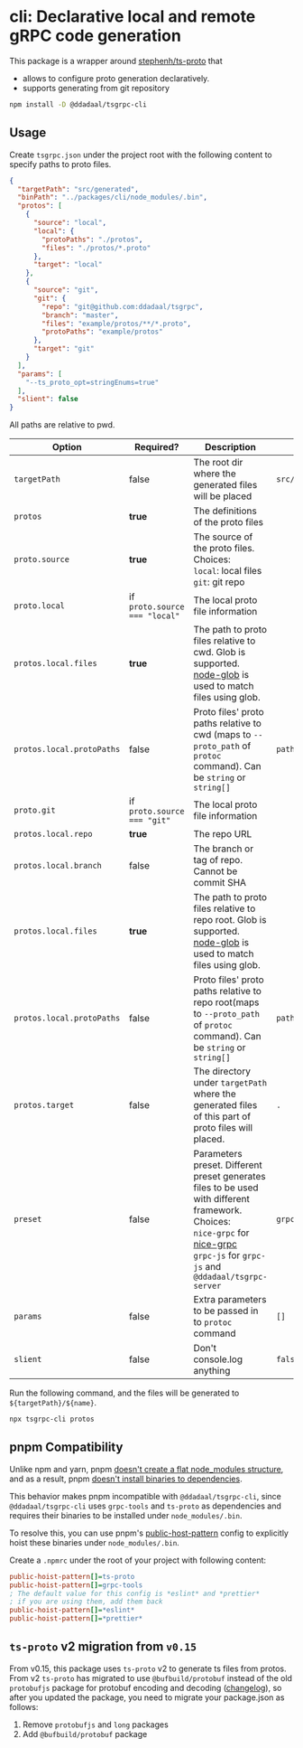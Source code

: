# cli: Declarative local and remote gRPC code generation 

This package is a wrapper around [stephenh/ts-proto](https://github.com/stephenh/ts-proto) that 

- allows to configure proto generation declaratively.
- supports generating from git repository

```bash
npm install -D @ddadaal/tsgrpc-cli
```

## Usage

Create `tsgrpc.json` under the project root with the following content to specify paths to proto files.

```json
{
  "targetPath": "src/generated",
  "binPath": "../packages/cli/node_modules/.bin",
  "protos": [
    {
      "source": "local",
      "local": {
        "protoPaths": "./protos",
        "files": "./protos/*.proto"
      },
      "target": "local"
    },
    {
      "source": "git",
      "git": {
        "repo": "git@github.com:ddadaal/tsgrpc",
        "branch": "master",
        "files": "example/protos/**/*.proto",
        "protoPaths": "example/protos"
      },
      "target": "git"
    }
  ],
  "params": [
    "--ts_proto_opt=stringEnums=true"
  ],
  "slient": false
}
```

All paths are relative to pwd. 

| Option                    | Required?                     | Description                                                                                                                                                                                                                           | default                |
| ------------------------- | ----------------------------- | ------------------------------------------------------------------------------------------------------------------------------------------------------------------------------------------------------------------------------------- | ---------------------- |
| `targetPath`              | false                         | The root dir where the generated files will be placed                                                                                                                                                                                 | `src/generated`        |
| `protos`                  | **true**                      | The definitions of the proto files                                                                                                                                                                                                    |                        |
| `proto.source`            | **true**                      | The source of the proto files. Choices: <br/>`local`: local files <br/> `git`: git repo                                                                                                                                               |
| `proto.local`             | if `proto.source === "local"` | The local proto file information                                                                                                                                                                                                      |
| `protos.local.files`      | **true**                      | The path to proto files relative to cwd. Glob is supported. [node-glob](https://github.com/isaacs/node-glob) is used to match files using glob.                                                                                       |                        |
| `protos.local.protoPaths` | false                         | Proto files' proto paths relative to cwd (maps to `--proto_path` of `protoc` command). Can be `string` or `string[]`                                                                                                                  | `path.dirnames(files)` |
| `proto.git`               | if `proto.source === "git"`   | The local proto file information                                                                                                                                                                                                      |
| `protos.local.repo`       | **true**                      | The repo URL                                                                                                                                                                                                                          |                        |
| `protos.local.branch`     | false                         | The branch or tag of repo. Cannot be commit SHA                                                                                                                                                                                       |                        |
| `protos.local.files`      | **true**                      | The path to proto files relative to repo root. Glob is supported. [node-glob](https://github.com/isaacs/node-glob) is used to match files using glob.                                                                                 |                        |
| `protos.local.protoPaths` | false                         | Proto files' proto paths relative to repo root(maps to `--proto_path` of `protoc` command). Can be `string` or `string[]`                                                                                                             | `path.dirnames(files)` |
| `protos.target`           | false                         | The directory under `targetPath` where the generated files of this part of proto files will placed.                                                                                                                                   | `.`                    |
| `preset`                  | false                         | Parameters preset. Different preset generates files to be used with different framework. Choices: <br/>`nice-grpc` for [nice-grpc](https://github.com/deeplay-io/nice-grpc) <br/>`grpc-js` for `grpc-js` and `@ddadaal/tsgrpc-server` | `grpc-js`              |
| `params`                  | false                         | Extra parameters to be passed in to `protoc` command                                                                                                                                                                                  | `[]`                   |
| `slient`                  | false                         | Don't console.log anything                                                                                                                                                                                                            | `false`                |

Run the following command, and the files will be generated to `${targetPath}/${name}`.

```bash
npx tsgrpc-cli protos
```

## pnpm Compatibility

Unlike npm and yarn, pnpm [doesn't create a flat node_modules structure](https://pnpm.io/motivation#creating-a-non-flat-node_modules-directory), and as a result, pnpm [doesn't install binaries to dependencies](https://github.com/pnpm/pnpm/issues/3566). 

This behavior makes pnpm incompatible with `@ddadaal/tsgrpc-cli`, since `@ddadaal/tsgrpc-cli` uses `grpc-tools` and `ts-proto` as dependencies and requires their binaries to be installed under `node_modules/.bin`.

 To resolve this, you can use pnpm's [public-host-pattern](`https://pnpm.io/npmrc#public-hoist-pattern`) config to explicitly hoist these binaries under `node_modules/.bin`.

Create a `.npmrc` under the root of your project with following content:

```ini
public-hoist-pattern[]=ts-proto
public-hoist-pattern[]=grpc-tools
; The default value for this config is *eslint* and *prettier*
; if you are using them, add them back
public-hoist-pattern[]=*eslint*
public-hoist-pattern[]=*prettier*
```

## `ts-proto` v2 migration from `v0.15`

From v0.15, this package uses `ts-proto` v2 to generate ts files from protos. From v2 `ts-proto` has migrated to use `@bufbuild/protobuf` instead of the old `protobufjs` package for protobuf encoding and decoding ([changelog](https://github.com/stephenh/ts-proto?tab=readme-ov-file#ts-proto-2x-release-notes)), so after you updated the package, you need to migrate your package.json as follows:

1. Remove `protobufjs` and `long` packages
2. Add `@bufbuild/protobuf` package